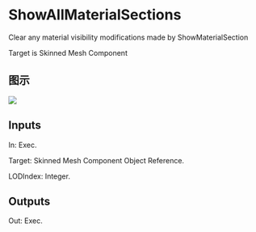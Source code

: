 # ShowAllMaterialSections

Clear any material visibility modifications made by ShowMaterialSection

Target is Skinned Mesh Component

## 图示

![]($-20221218-18271397.png)

## Inputs

In: Exec.

Target: Skinned Mesh Component Object Reference.

LODIndex: Integer.  

## Outputs

Out: Exec.

